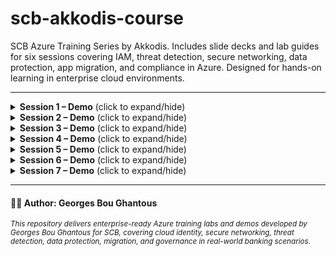 # scb-akkodis-course
SCB Azure Training Series by Akkodis. Includes slide decks and lab guides for six sessions covering IAM, threat detection, secure networking, data protection, app migration, and compliance in Azure. Designed for hands-on learning in enterprise cloud environments.

---
<details>
<summary><strong>Session 1 – Demo</strong> (click to expand/hide)</summary>

### 🧪 [Enforce Required Tags with Azure Policy, Bicep & GitHub Actions](session1/session1-enforce-tags.md)
- **Objective:** Require an `owner` tag on every Azure resource using Azure Policy as code, Bicep for assignment, and GitHub Actions for deployment.
- **Topics:** Policy as code, Bicep, OIDC, GitHub Actions, tag governance.

### 🧪 [Restrict VM SKUs with Azure Policy](session1/session1-allowed-vms.md)
- **Objective:** Restrict allowed VM SKUs in a subscription using Azure Policy.
- **Topics:** Policy definition, assignment, compliance validation.

### 🧪 [Entra RBAC & MFA Enforcement](session1/session1-entra-rbac-mfa.md)
- **Objective:** Configure Entra ID (Azure AD) RBAC and enforce MFA for privileged roles.
- **Topics:** Entra ID, RBAC, MFA, role assignment, security best practices.

</details>

<details>
<summary><strong>Session 2 – Demo</strong> (click to expand/hide)</summary>

### 🧪 [Sentinel Lab – Key Vault Detection](session2/session2_demo.md)
- **Objective:** Detect and respond to suspicious access patterns in Azure Key Vault using Microsoft Sentinel and Logic Apps.
- **Topics:** Sentinel analytics, KQL, Logic Apps, incident response, Key Vault monitoring.

</details>

<details>
<summary><strong>Session 3 – Demo</strong> (click to expand/hide)</summary>

### 🧪 [Secure Logging Architecture with Private Endpoint](session3/session3-secure-logging.md)
- **Objective:** Deploy a secure logging architecture using ARM/Bicep, private endpoints, and private DNS.
- **Topics:** Storage security, private networking, DNS, ARM/Bicep automation.

### 🧪 [NSG Flow Logs – Monitor and Block Intra-VNet Traffic](session3/session3_nsg-flow-logs.md)
- **Objective:** Monitor and block intra-VNet traffic using NSGs and Flow Logs.
- **Topics:** NSG rules, Network Watcher, flow log analysis, segmentation.

</details>

<details>
<summary><strong>Session 4 – Demo</strong> (click to expand/hide)</summary>

### 🧪 [Immutable Storage for Audit Compliance](session4/session4-demo.md)
- **Objective:** Configure immutable blob storage with protected append writes and legal hold using CLI and Portal.
- **Topics:** Storage immutability, WORM, compliance, legal hold, CLI automation.

</details>

<details>
<summary><strong>Session 5 – Demo</strong> (click to expand/hide)</summary>

### 🛠️ [Azure DMS Migration Demo – Azure SQL ➞ Azure SQL](session5/session5-demo.md)
- **Objective:** Perform an online migration from Azure SQL Server to Azure SQL Server using Azure Database Migration Service (DMS).
- **Topics:** Database migration, DMS, automation, validation, SQL.

</details>

<details>
<summary><strong>Session 6 – Demo</strong> (click to expand/hide)</summary>

### 🧪 [Azure Policy & Blueprints for Enterprise Governance](session6/session6-demo.md)
- **Objective:** Automate and enforce cloud governance with Azure Policy and Blueprints.
- **Topics:** Policy definitions, initiatives, blueprints, compliance, RBAC, ARM/Bicep.

</details>

<details>
<summary><strong>Session 7 – Demo</strong> (click to expand/hide)</summary>

### 🧰 Common Environment Setup & Cleanup
- **Script:** [`session7/env.sh`](session7/env.sh)

### 🧪 [Lift & Shift Migration Lab](session7/liftshift/lift-and-shift.md)
- **Objective:** Simulate a lift-and-shift (rehost) migration by capturing a Linux VM, creating a snapshot and managed disk, and deploying a new VM from that disk to represent the migrated workload.
- **Topics:** Lift & Shift (Rehost) migration, VM snapshot, managed disks, disk cloning, SSH/password validation, mapping to Azure Migrate workflow.

### 🧪 [On-Prem to Azure Migration Lab](session7/on-prem_azure/on-prem-to-azure.md)
- **Objective:** Simulate an on-premises to Azure migration using Azure Site Recovery (ASR) with a cross-region Recovery Services Vault, including test and planned failover.
- **Topics:** ASR cross-region DR, Recovery Services Vault, portal-based replication, test failover, planned failover (cutover), SSH validation, cleanup.

### 🧪 [Azure to Azure Migration Lab](session7/azure_migration/azure-to-azure.md)
- **Objective:** Move a VM between Azure regions using image capture and deployment.
- **Topics:** VM deallocation, generalization, image creation, cross-region image copy, VM deployment from image, validation.

### 🧪 [AWS to Azure Migration Lab](session7/aws_azure/aws-to-azure.md)
- **Objective:** Demonstrate a basic migration scenario from AWS to Azure using Azure Migrate.
- **Topics:** Azure Migrate project, appliance setup, AWS discovery, replication, migration, validation, cleanup.

</details>

---

#### 🧑‍🏫 Author: Georges Bou Ghantous
<sub><i>This repository delivers enterprise-ready Azure training labs and demos developed by Georges Bou Ghantous for SCB, covering cloud identity, secure networking, threat detection, data protection, migration, and governance in real-world banking scenarios.</i></sub>
